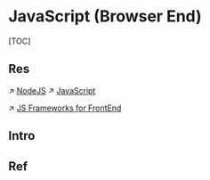 # JavaScript (Browser End)

[TOC]



## Res
↗ [NodeJS](../../../../../🔑%20CS_Core/👩‍💻%20Languages%20Programming/🛠️%20Programming%20Tools%20Chain/🚠%20Runtimes%20&%20SDKs/JavaScript%20Runtimes/NodeJS/NodeJS.md)
↗ [JavaScript](../../../../../🔑%20CS_Core/👩‍💻%20Languages%20Programming/Compiled%20Languages/JavaScript/JavaScript.md)

↗ [JS Frameworks for FrontEnd](../🎃%20JS%20Frameworks%20for%20FrontEnd/JS%20Frameworks%20for%20FrontEnd.md)



## Intro


## Ref
